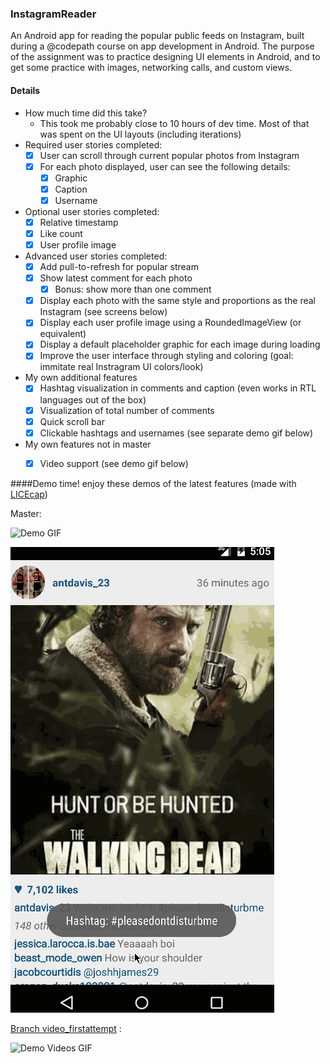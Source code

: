### InstagramReader
An Android app for reading the popular public feeds on Instagram, built during a @codepath course on app development in Android. The purpose of the assignment was to practice designing UI elements in Android, and to get some practice with images, networking calls, and custom views.

#### Details
- How much time did this take?
  - This took me probably close to 10 hours of dev time. Most of that was spent on the UI layouts (including iterations)
- Required user stories completed:
  - [x] User can scroll through current popular photos from Instagram 
  - [x] For each photo displayed, user can see the following details:
    - [x] Graphic
    - [x] Caption
    - [x] Username
- Optional user stories completed:
  - [x] Relative timestamp
  - [x] Like count
  - [x] User profile image
- Advanced user stories completed:
  - [x] Add pull-to-refresh for popular stream
  - [x] Show latest comment for each photo
    - [x] Bonus: show more than one comment
  - [x] Display each photo with the same style and proportions as the real Instagram (see screens below)
  - [x] Display each user profile image using a RoundedImageView (or equivalent)
  - [x] Display a default placeholder graphic for each image during loading
  - [x] Improve the user interface through styling and coloring (goal: immitate real Instragram UI colors/look)
- My own additional features
  - [x] Hashtag visualization in comments and caption (even works in RTL languages out of the box)
  - [x] Visualization of total number of comments
  - [x] Quick scroll bar
  - [x] Clickable hashtags and usernames (see separate demo gif below)
- My own features not in master
  - [x] Video support (see demo gif below)
  

####Demo time!
enjoy these demos of the latest features (made with [LICEcap](http://www.cockos.com/licecap/))

Master:

![Demo GIF](https://github.com/ekilah/codepathinstagram/blob/master/demo.gif)

![Demo Clickables GIF](https://github.com/ekilah/codepathinstagram/blob/master/demo_clickables.gif)

[Branch video_firstattempt](https://github.com/ekilah/codepathinstagram/tree/video_firstattempt) :

![Demo Videos GIF](https://github.com/ekilah/codepathinstagram/blob/video_firstattempt/demo.gif)
